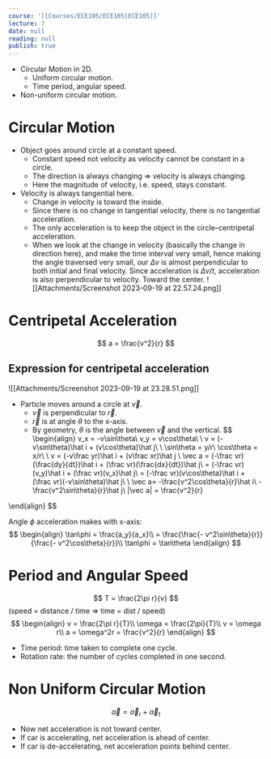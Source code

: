```yaml
---
course: '[[Courses/ECE105/ECE105|ECE105]]'
lecture: 7
date: null
reading: null
publish: true
---
```


- Circular Motion in 2D.
	- Uniform circular motion.
	- Time period, angular speed.
- Non-uniform circular motion.

# Circular Motion
- Object goes around circle at a constant speed.
	- Constant speed not velocity as velocity cannot be constant in a circle.
	- The direction is always changing => velocity is always changing.
	- Here the magnitude of velocity, i.e. speed, stays constant.
- Velocity is always tangential here.
	- Change in velocity is toward the inside.
	- Since there is no change in tangential velocity, there is no tangential acceleration.
	- The only acceleration is to keep the object in the circle–centripetal acceleration.
	- When we look at the change in velocity (basically the change in direction here), and make the time interval very small, hence making the angle traversed very small, our $\Delta v$ is almost perpendicular to both initial and final velocity. Since acceleration is $\Delta v/t$, acceleration is also perpendicular to velocity. Toward the center.
		![[Attachments/Screenshot 2023-09-19 at 22.57.24.png]]
# Centripetal Acceleration
$$
a = \frac{v^2}{r}
$$
## Expression for centripetal acceleration
![[Attachments/Screenshot 2023-09-19 at 23.28.51.png]]
- Particle moves around a circle at $\vec v$.
	- $\vec v$ is perpendicular to $\vec r$.
	- $\vec r$ is at angle $\theta$ to the x-axis.
	- By geometry, $\theta$ is the angle between $\vec v$ and the vertical.
$$
\begin{align}
v_x = -v\sin\theta\\
v_y = v\cos\theta\\
\\
v = (-v\sin\theta)\hat i + (v\cos\theta)\hat j\\
\\
\sin\theta = y/r\\
\cos\theta = x/r\\
\\
v = (-v\frac yr)\hat i + (v\frac xr)\hat j
\\
\vec a = (-\frac vr)(\frac{dy}{dt})\hat i + (\frac vr)(\frac{dx}{dt})\hat j\\
= (-\frac vr)(v_y)\hat i + (\frac vr)(v_x)\hat j\\
= (-\frac vr)(v\cos\theta)\hat i + (\frac vr)(-v\sin\theta)\hat j\\
\\
\vec a= -\frac{v^2\cos\theta}{r}\hat i\ -\frac{v^2\sin\theta}{r}\hat j\\
|\vec a| = \frac{v^2}{r}

\end{align}
$$

Angle $\phi$ acceleration makes with x-axis:
$$
\begin{align}
\tan\phi = \frac{a_y}{a_x}\\
= \frac{\frac{- v^2\sin\theta}{r}}{\frac{- v^2\cos\theta}{r}}\\
\tan\phi = \tan\theta
\end{align}
$$
# Period and Angular Speed
$$
T = \frac{2\pi r}{v}
$$
(speed = distance / time => time = dist / speed)
$$
\begin{align}
v = \frac{2\pi r}{T}\\
\omega = \frac{2\pi}{T}\\
v = \omega r\\
a = \omega^2r = \frac{v^2}{r}
\end{align}
$$

- Time period: time taken to complete one cycle.
- Rotation rate: the number of cycles completed in one second.
# Non Uniform Circular Motion
$$
\vec a = \vec a_r + \vec a_t
$$
- Now net acceleration is not toward center.
- If car is accelerating, net acceleration is ahead of center.
- If car is de-accelerating, net acceleration points behind center.